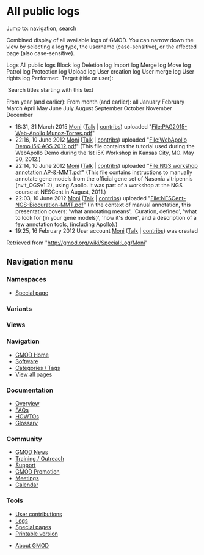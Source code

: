 <div id="mw-page-base" class="noprint">

</div>

<div id="mw-head-base" class="noprint">

</div>

<div id="content" class="mw-body" role="main">

<span id="top"></span>

<div id="mw-js-message" style="display:none;">

</div>



# <span dir="auto">All public logs</span>

<div id="bodyContent">

<div id="contentSub">

</div>

<div id="jump-to-nav" class="mw-jump">

Jump to: [navigation](#mw-navigation), [search](#p-search)

</div>

<div id="mw-content-text">

Combined display of all available logs of GMOD. You can narrow down the
view by selecting a log type, the username (case-sensitive), or the
affected page (also case-sensitive).

Logs All public logs Block log Deletion log Import log Merge log Move
log Patrol log Protection log Upload log User creation log User merge
log User rights log <span style="white-space: nowrap">Performer: </span>
<span style="white-space: nowrap">Target (title or user): </span>

 Search titles starting with this text

From year (and earlier): From month (and earlier): all January February
March April May June July August September October November December

- 18:31, 31 March 2015
  <a href="/wiki/User:Moni" class="mw-userlink" title="User:Moni">Moni</a>
  <span class="mw-usertoollinks">(<a
  href="/mediawiki/index.php?title=User_talk:Moni&amp;action=edit&amp;redlink=1"
  class="new" title="User talk:Moni (page does not exist)">Talk</a> \|
  [contribs](/wiki/Special:Contributions/Moni "Special:Contributions/Moni"))</span>
  uploaded "[File:PAG2015-Web-Apollo
  Munoz-Torres.pdf](/wiki/File:PAG2015-Web-Apollo_Munoz-Torres.pdf "File:PAG2015-Web-Apollo Munoz-Torres.pdf")"
- 22:16, 10 June 2012
  <a href="/wiki/User:Moni" class="mw-userlink" title="User:Moni">Moni</a>
  <span class="mw-usertoollinks">(<a
  href="/mediawiki/index.php?title=User_talk:Moni&amp;action=edit&amp;redlink=1"
  class="new" title="User talk:Moni (page does not exist)">Talk</a> \|
  [contribs](/wiki/Special:Contributions/Moni "Special:Contributions/Moni"))</span>
  uploaded "[File:WebApollo Demo i5K-AGS
  2012.pdf](/wiki/File:WebApollo_Demo_i5K-AGS_2012.pdf "File:WebApollo Demo i5K-AGS 2012.pdf")"
  <span class="comment">(This file contains the tutorial used during the
  WebApollo Demo during the 1st i5K Workshop in Kansas City, MO. May 30,
  2012.)</span>
- 22:14, 10 June 2012
  <a href="/wiki/User:Moni" class="mw-userlink" title="User:Moni">Moni</a>
  <span class="mw-usertoollinks">(<a
  href="/mediawiki/index.php?title=User_talk:Moni&amp;action=edit&amp;redlink=1"
  class="new" title="User talk:Moni (page does not exist)">Talk</a> \|
  [contribs](/wiki/Special:Contributions/Moni "Special:Contributions/Moni"))</span>
  uploaded "[File:NGS workshop annotation
  AP-&-MMT.pdf](/wiki/File:NGS_workshop_annotation_AP-%26-MMT.pdf "File:NGS workshop annotation AP-&-MMT.pdf")"
  <span class="comment">(This file contains instructions to manually
  annotate gene models from the official gene set of Nasonia vitripennis
  (nvit_OGSv1.2), using Apollo. It was part of a workshop at the NGS
  course at NESCent in August, 2011.)</span>
- 22:03, 10 June 2012
  <a href="/wiki/User:Moni" class="mw-userlink" title="User:Moni">Moni</a>
  <span class="mw-usertoollinks">(<a
  href="/mediawiki/index.php?title=User_talk:Moni&amp;action=edit&amp;redlink=1"
  class="new" title="User talk:Moni (page does not exist)">Talk</a> \|
  [contribs](/wiki/Special:Contributions/Moni "Special:Contributions/Moni"))</span>
  uploaded
  "[File:NESCent-NGS-Biocuration-MMT.pdf](/wiki/File:NESCent-NGS-Biocuration-MMT.pdf "File:NESCent-NGS-Biocuration-MMT.pdf")"
  <span class="comment">(In the context of manual annotation, this
  presentation covers: 'what annotating means', 'Curation, defined',
  'what to look for (in your gene models)', 'how it's done', and a
  description of a few annotation tools, (including Apollo).)</span>
- 19:25, 16 February 2012 User account
  <a href="/wiki/User:Moni" class="mw-userlink" title="User:Moni">Moni</a>
  <span class="mw-usertoollinks">(<a
  href="/mediawiki/index.php?title=User_talk:Moni&amp;action=edit&amp;redlink=1"
  class="new" title="User talk:Moni (page does not exist)">Talk</a> \|
  [contribs](/wiki/Special:Contributions/Moni "Special:Contributions/Moni"))</span>
  was created

</div>

<div class="printfooter">

Retrieved from "<http://gmod.org/wiki/Special:Log/Moni>"

</div>

<div id="catlinks" class="catlinks catlinks-allhidden">

</div>

<div class="visualClear">

</div>

</div>

</div>

<div id="mw-navigation">

## Navigation menu

<div id="mw-head">



<div id="left-navigation">

<div id="p-namespaces" class="vectorTabs" role="navigation"
aria-labelledby="p-namespaces-label">

### Namespaces

- <span id="ca-nstab-special">[Special
  page](/wiki/Special:Log/Moni "This is a special page, you cannot edit the page itself")</span>

</div>

<div id="p-variants" class="vectorMenu emptyPortlet" role="navigation"
aria-labelledby="p-variants-label">

### 

### Variants[](#)

<div class="menu">

</div>

</div>

</div>

<div id="right-navigation">

<div id="p-views" class="vectorTabs emptyPortlet" role="navigation"
aria-labelledby="p-views-label">

### Views

</div>



</div>



</div>

</div>

</div>

<div id="mw-panel">

<div id="p-logo" role="banner">

<a href="/wiki/Main_Page"
style="background-image: url(http://gmod.org/images/GMOD-cogs.png);"
title="Visit the main page"></a>

</div>

<div id="p-Navigation" class="portal" role="navigation"
aria-labelledby="p-Navigation-label">

### Navigation

<div class="body">

- <span id="n-GMOD-Home">[GMOD Home](/wiki/Main_Page)</span>
- <span id="n-Software">[Software](/wiki/GMOD_Components)</span>
- <span id="n-Categories-.2F-Tags">[Categories /
  Tags](/wiki/Categories)</span>
- <span id="n-View-all-pages">[View all
  pages](/wiki/Special:AllPages)</span>

</div>

</div>

<div id="p-Documentation" class="portal" role="navigation"
aria-labelledby="p-Documentation-label">

### Documentation

<div class="body">

- <span id="n-Overview">[Overview](/wiki/Overview)</span>
- <span id="n-FAQs">[FAQs](/wiki/Category:FAQ)</span>
- <span id="n-HOWTOs">[HOWTOs](/wiki/Category:HOWTO)</span>
- <span id="n-Glossary">[Glossary](/wiki/Glossary)</span>

</div>

</div>

<div id="p-Community" class="portal" role="navigation"
aria-labelledby="p-Community-label">

### Community

<div class="body">

- <span id="n-GMOD-News">[GMOD News](/wiki/GMOD_News)</span>
- <span id="n-Training-.2F-Outreach">[Training /
  Outreach](/wiki/Training_and_Outreach)</span>
- <span id="n-Support">[Support](/wiki/Support)</span>
- <span id="n-GMOD-Promotion">[GMOD
  Promotion](/wiki/GMOD_Promotion)</span>
- <span id="n-Meetings">[Meetings](/wiki/Meetings)</span>
- <span id="n-Calendar">[Calendar](/wiki/Calendar)</span>

</div>

</div>

<div id="p-tb" class="portal" role="navigation"
aria-labelledby="p-tb-label">

### Tools

<div class="body">

- <span id="t-contributions">[User
  contributions](/wiki/Special:Contributions/Moni "A list of contributions of this user")</span>
- <span id="t-log">[Logs](/wiki/Special:Log/Moni)</span>
- <span id="t-specialpages"><a href="/wiki/Special:SpecialPages" accesskey="q"
  title="A list of all special pages [q]">Special pages</a></span>
- <span id="t-print"><a href="/mediawiki/index.php?title=Special:Log/Moni&amp;printable=yes"
  rel="alternate" accesskey="p"
  title="Printable version of this page [p]">Printable version</a></span>

</div>

</div>

</div>

</div>

<div id="footer" role="contentinfo">

- <span id="footer-places-about">[About
  GMOD](/wiki/GMOD:About "GMOD:About")</span>

<!-- -->






</div>

